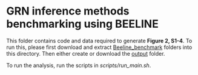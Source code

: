 # GRN inference methods benchmarking using BEELINE 

This folder contains code and data required to generate **Figure 2, S1-4**. To run this, please first download and extract [Beeline_benchmark](https://cnobjects.s3.amazonaws.com/OneSC/manuscript_github_data/benchmark_network_inference_ensemble_BEELINE/Beeline_benchmark.tar.gz) folders into this directory. Then either create or download  the [output](https://cnobjects.s3.amazonaws.com/OneSC/manuscript_github_data/benchmark_network_inference_ensemble_BEELINE/output.tar.gz) folder. 

To run the analysis, run the scripts in *scripts/run_main.sh*. 
